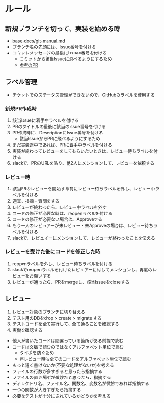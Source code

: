# ルール

## 新規ブランチを切って、実装を始める時
- [base-docs/git-manual.md](https://github.com/op19-it-edu/base-docs/blob/master/git-manual.md)
- ブランチ名の先頭には、Issue番号を付ける
- コミットメッセージの最後にIssues番号を付ける
  - コミットから該当Issueに飛べるようにするため
  - [参考のPR](https://github.com/op19-it-edu/base-docs/pull/25/commits)

## ラベル管理
- チケットでのステータス管理ができないので、GitHubのラベルを使用する

### 新規PR作成時
1. 該当Issueに着手中ラベルを付ける
2. PRのタイトルの最後に該当のIssue番号を付ける
3. PR作成時に、DescriptionにIssue番号を付ける
    - 該当IssueからPRに飛べるようにするため
4. まだ実装途中であれば、PRに着手中ラベルを付ける
5. 実装が終わってレビューをしてもらいたいときは、レビュー待ちラベルを付ける
6. slackで、PRのURLを貼り、他2人にメンションして、レビューを依頼する

### レビュー時
1. 該当PRのレビューを開始する前にレビュー待ちラベルを外し、レビュー中ラベルを付ける
2. 適宜、指摘・質問をする
3. レビューが終わったら、レビュー中ラベルを外す
4. コードの修正が必要な時は、reopenラベルを付ける
5. コードの修正が必要ない場合は、Approveする
6. もう一人のレビュアーが未レビュー・未Approveの場合は、レビュー待ちラベルを付ける
7. slackで、レビュイーにメンションして、レビューが終わったことを伝える

### レビューを受けた後にコードを修正した時
1. reopenラベルを外し、レビュー待ちラベルを付ける
2. slackでreopenラベルを付けたレビュアーに対してメンションし、再度のレビューをお願いする
3. レビューが通ったら、PRをmergeし、該当Issueをcloseする

## レビュー
1. レビュー対象のブランチに切り替える
2. テスト用のDBをdrop > create > migrate する
3. テストコードを全て実行して、全て通ることを確認する
4. 実働を確認する
- 他人が書いたコードは間違っている箇所がある前提で読む
- コードは文脈で読むのではなくアルファベット単位で読む
  - タイポを防ぐため
  - 再レビュー時も全てのコードをアルファベット単位で読む
- もっと短く書けないか(不要な処理がないか)を考える
- ファイルの行数が多すぎると思ったら指摘する
- ファイルの置き場所が微妙だと思ったら、指摘する
- ディレクトリ名、ファイル名、関数名、変数名が微妙であれば指摘する
- 一つの関数が大きすぎたら指摘する
- 必要なテストが十分にされているかどうかを考える
